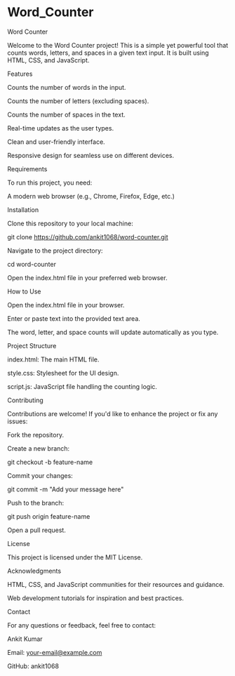 # Word_Counter
Word Counter

Welcome to the Word Counter project! This is a simple yet powerful tool that counts words, letters, and spaces in a given text input. It is built using HTML, CSS, and JavaScript.

Features

Counts the number of words in the input.

Counts the number of letters (excluding spaces).

Counts the number of spaces in the text.

Real-time updates as the user types.

Clean and user-friendly interface.

Responsive design for seamless use on different devices.

Requirements

To run this project, you need:

A modern web browser (e.g., Chrome, Firefox, Edge, etc.)

Installation

Clone this repository to your local machine:

git clone https://github.com/ankit1068/word-counter.git

Navigate to the project directory:

cd word-counter

Open the index.html file in your preferred web browser.

How to Use

Open the index.html file in your browser.

Enter or paste text into the provided text area.

The word, letter, and space counts will update automatically as you type.

Project Structure

index.html: The main HTML file.

style.css: Stylesheet for the UI design.

script.js: JavaScript file handling the counting logic.

Contributing

Contributions are welcome! If you'd like to enhance the project or fix any issues:

Fork the repository.

Create a new branch:

git checkout -b feature-name

Commit your changes:

git commit -m "Add your message here"

Push to the branch:

git push origin feature-name

Open a pull request.

License

This project is licensed under the MIT License.

Acknowledgments

HTML, CSS, and JavaScript communities for their resources and guidance.

Web development tutorials for inspiration and best practices.

Contact

For any questions or feedback, feel free to contact:

Ankit Kumar

Email: your-email@example.com

GitHub: ankit1068
